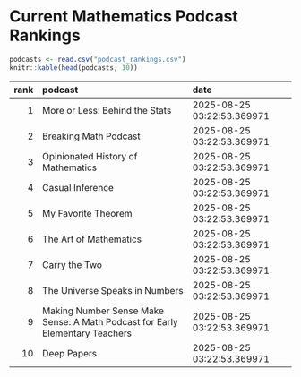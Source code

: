 # Current Mathematics Podcast Rankings


``` r
podcasts <- read.csv("podcast_rankings.csv")
knitr::kable(head(podcasts, 10))
```

| rank | podcast | date |
|---:|:---|:---|
| 1 | More or Less: Behind the Stats | 2025-08-25 03:22:53.369971 |
| 2 | Breaking Math Podcast | 2025-08-25 03:22:53.369971 |
| 3 | Opinionated History of Mathematics | 2025-08-25 03:22:53.369971 |
| 4 | Casual Inference | 2025-08-25 03:22:53.369971 |
| 5 | My Favorite Theorem | 2025-08-25 03:22:53.369971 |
| 6 | The Art of Mathematics | 2025-08-25 03:22:53.369971 |
| 7 | Carry the Two | 2025-08-25 03:22:53.369971 |
| 8 | The Universe Speaks in Numbers | 2025-08-25 03:22:53.369971 |
| 9 | Making Number Sense Make Sense: A Math Podcast for Early Elementary Teachers | 2025-08-25 03:22:53.369971 |
| 10 | Deep Papers | 2025-08-25 03:22:53.369971 |
